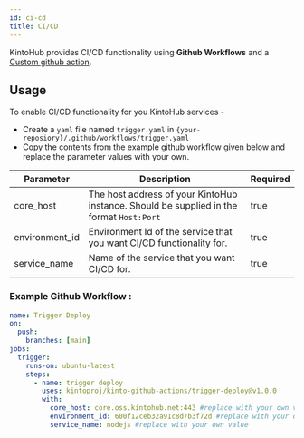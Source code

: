 ```yaml
---
id: ci-cd
title: CI/CD
---
```


KintoHub provides CI/CD functionality using **Github Workflows** and a [Custom github action](https://github.com/kintoproj/kinto-github-actions).

## Usage

To enable CI/CD functionality for you KintoHub services -

- Create a `yaml` file named `trigger.yaml` in `{your-reposiory}/.github/workflows/trigger.yaml`
- Copy the contents from the example github workflow given below and replace the parameter values with your own.

| Parameter      | Description                                                                              | Required |
| -------------- | ---------------------------------------------------------------------------------------- | -------- |
| core_host      | The host address of your KintoHub instance. Should be supplied in the format `Host:Port` | true     |
| environment_id | Environment Id of the service that you want CI/CD functionality for.                     | true     |
| service_name   | Name of the service that you want CI/CD for.                                             | true     |

### Example Github Workflow :

```yaml
name: Trigger Deploy
on:
  push:
    branches: [main]
jobs:
  trigger:
    runs-on: ubuntu-latest
    steps:
      - name: trigger deploy
        uses: kintoproj/kinto-github-actions/trigger-deploy@v1.0.0
        with:
          core_host: core.oss.kintohub.net:443 #replace with your own value
          environment_id: 600f12ceb32a91c8d7b3f72d #replace with your own value
          service_name: nodejs #replace with your own value
```
